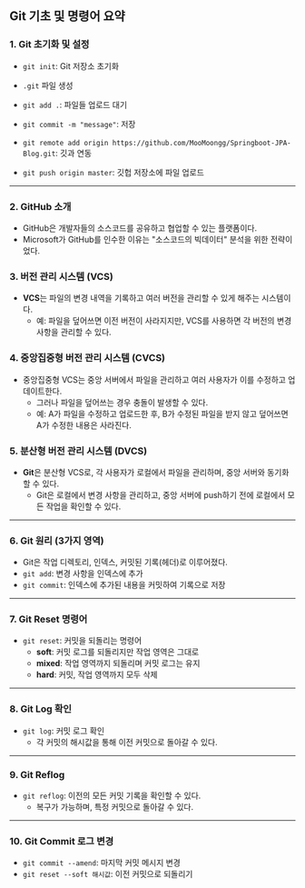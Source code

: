## Git 기초 및 명령어 요약

### 1. Git 초기화 및 설정

- `git init`: Git 저장소 초기화
- `.git` 파일 생성



- `git add .`: 파일들 업로드 대기
- `git commit -m "message"`: 저장
- `git remote add origin https://github.com/MooMoongg/Springboot-JPA-Blog.git`: 깃과 연동
- `git push origin master`: 깃헙 저장소에 파일 업로드

---

### 2. GitHub 소개

- GitHub은 개발자들의 소스코드를 공유하고 협업할 수 있는 플랫폼이다.
- Microsoft가 GitHub를 인수한 이유는 "소스코드의 빅데이터" 분석을 위한 전략이었다.

### 3. 버전 관리 시스템 (VCS)

- **VCS**는 파일의 변경 내역을 기록하고 여러 버전을 관리할 수 있게 해주는 시스템이다.
  - 예: 파일을 덮어쓰면 이전 버전이 사라지지만, VCS를 사용하면 각 버전의 변경 사항을 관리할 수 있다.

### 4. 중앙집중형 버전 관리 시스템 (CVCS)

- 중앙집중형 VCS는 중앙 서버에서 파일을 관리하고 여러 사용자가 이를 수정하고 업데이트한다.
  - 그러나 파일을 덮어쓰는 경우 충돌이 발생할 수 있다.
  - 예: A가 파일을 수정하고 업로드한 후, B가 수정된 파일을 받지 않고 덮어쓰면 A가 수정한 내용은 사라진다.

### 5. 분산형 버전 관리 시스템 (DVCS)

- **Git**은 분산형 VCS로, 각 사용자가 로컬에서 파일을 관리하며, 중앙 서버와 동기화할 수 있다.
  - Git은 로컬에서 변경 사항을 관리하고, 중앙 서버에 push하기 전에 로컬에서 모든 작업을 확인할 수 있다.

---

### 6. Git 원리 (3가지 영역)

- Git은 작업 디렉토리, 인덱스, 커밋된 기록(헤더)로 이루어졌다.
- `git add`: 변경 사항을 인덱스에 추가
- `git commit`: 인덱스에 추가된 내용을 커밋하여 기록으로 저장



---

### 7. Git Reset 명령어

- `git reset`: 커밋을 되돌리는 명령어
  - **soft**: 커밋 로그를 되돌리지만 작업 영역은 그대로
  - **mixed**: 작업 영역까지 되돌리며 커밋 로그는 유지
  - **hard**: 커밋, 작업 영역까지 모두 삭제

---

### 8. Git Log 확인

- `git log`: 커밋 로그 확인
  - 각 커밋의 해시값을 통해 이전 커밋으로 돌아갈 수 있다.



---

### 9. Git Reflog

- `git reflog`: 이전의 모든 커밋 기록을 확인할 수 있다.
  - 복구가 가능하며, 특정 커밋으로 돌아갈 수 있다.



---

### 10. Git Commit 로그 변경

- `git commit --amend`: 마지막 커밋 메시지 변경
- `git reset --soft 해시값`: 이전 커밋으로 되돌리기
